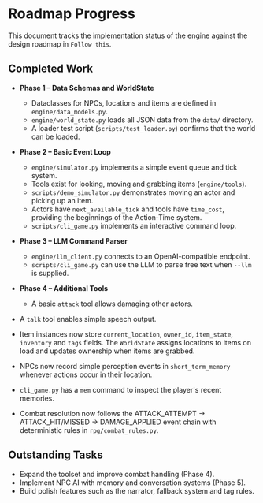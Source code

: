 # Roadmap Progress

This document tracks the implementation status of the engine against the design roadmap in `Follow this`.

## Completed Work

- **Phase 1 – Data Schemas and WorldState**
  - Dataclasses for NPCs, locations and items are defined in `engine/data_models.py`.
  - `engine/world_state.py` loads all JSON data from the `data/` directory.
  - A loader test script (`scripts/test_loader.py`) confirms that the world can be loaded.

- **Phase 2 – Basic Event Loop**
  - `engine/simulator.py` implements a simple event queue and tick system.
  - Tools exist for looking, moving and grabbing items (`engine/tools`).
  - `scripts/demo_simulator.py` demonstrates moving an actor and picking up an item.
  - Actors have `next_available_tick` and tools have `time_cost`, providing the
    beginnings of the Action‑Time system.
  - `scripts/cli_game.py` implements an interactive command loop.

- **Phase 3 – LLM Command Parser**
  - `engine/llm_client.py` connects to an OpenAI-compatible endpoint.
  - `scripts/cli_game.py` can use the LLM to parse free text when `--llm` is supplied.

- **Phase 4 – Additional Tools**
  - A basic `attack` tool allows damaging other actors.
- A `talk` tool enables simple speech output.
- Item instances now store `current_location`, `owner_id`, `item_state`,
  `inventory` and `tags` fields. The `WorldState` assigns locations to items on
  load and updates ownership when items are grabbed.
- NPCs now record simple perception events in `short_term_memory` whenever
  actions occur in their location.
- `cli_game.py` has a `mem` command to inspect the player's recent memories.
- Combat resolution now follows the ATTACK_ATTEMPT -> ATTACK_HIT/MISSED ->
  DAMAGE_APPLIED event chain with deterministic rules in `rpg/combat_rules.py`.

## Outstanding Tasks

- Expand the toolset and improve combat handling (Phase 4).
- Implement NPC AI with memory and conversation systems (Phase 5).
- Build polish features such as the narrator, fallback system and tag rules.

